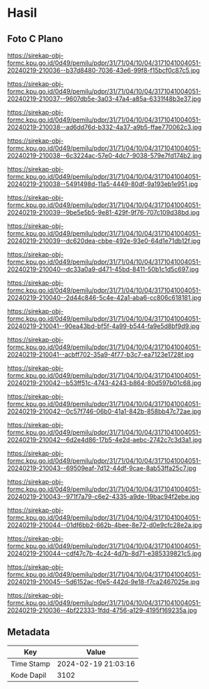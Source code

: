 # Hasil

## Foto C Plano

https://sirekap-obj-formc.kpu.go.id/0d49/pemilu/pdpr/31/71/04/10/04/3171041004051-20240219-210036--b37d8480-7036-43e6-99f8-f15bcf0c87c5.jpg

https://sirekap-obj-formc.kpu.go.id/0d49/pemilu/pdpr/31/71/04/10/04/3171041004051-20240219-210037--9607db5e-3a03-47a4-a85a-6331f48b3e37.jpg

https://sirekap-obj-formc.kpu.go.id/0d49/pemilu/pdpr/31/71/04/10/04/3171041004051-20240219-210038--ad6dd76d-b332-4a37-a9b5-ffae770062c3.jpg

https://sirekap-obj-formc.kpu.go.id/0d49/pemilu/pdpr/31/71/04/10/04/3171041004051-20240219-210038--6c3224ac-57e0-4dc7-9038-579e7fd174b2.jpg

https://sirekap-obj-formc.kpu.go.id/0d49/pemilu/pdpr/31/71/04/10/04/3171041004051-20240219-210038--5491498d-11a5-4449-80df-9a193eb1e951.jpg

https://sirekap-obj-formc.kpu.go.id/0d49/pemilu/pdpr/31/71/04/10/04/3171041004051-20240219-210039--9be5e5b5-9e81-429f-9f76-707c109d38bd.jpg

https://sirekap-obj-formc.kpu.go.id/0d49/pemilu/pdpr/31/71/04/10/04/3171041004051-20240219-210039--dc620dea-cbbe-492e-93e0-64d1e71db12f.jpg

https://sirekap-obj-formc.kpu.go.id/0d49/pemilu/pdpr/31/71/04/10/04/3171041004051-20240219-210040--dc33a0a9-d471-45bd-8411-50b1c1d5c697.jpg

https://sirekap-obj-formc.kpu.go.id/0d49/pemilu/pdpr/31/71/04/10/04/3171041004051-20240219-210040--2d44c846-5c4e-42a1-aba6-cc806c618181.jpg

https://sirekap-obj-formc.kpu.go.id/0d49/pemilu/pdpr/31/71/04/10/04/3171041004051-20240219-210041--90ea43bd-bf5f-4a99-b544-fa9e5d8bf9d9.jpg

https://sirekap-obj-formc.kpu.go.id/0d49/pemilu/pdpr/31/71/04/10/04/3171041004051-20240219-210041--acbff702-35a9-4f77-b3c7-ea7123e1728f.jpg

https://sirekap-obj-formc.kpu.go.id/0d49/pemilu/pdpr/31/71/04/10/04/3171041004051-20240219-210042--b53ff51c-4743-4243-b864-80d597b01c68.jpg

https://sirekap-obj-formc.kpu.go.id/0d49/pemilu/pdpr/31/71/04/10/04/3171041004051-20240219-210042--0c57f746-06b0-41a1-842b-858bb47c72ae.jpg

https://sirekap-obj-formc.kpu.go.id/0d49/pemilu/pdpr/31/71/04/10/04/3171041004051-20240219-210042--6d2e4d86-17b5-4e2d-aebc-2742c7c3d3a1.jpg

https://sirekap-obj-formc.kpu.go.id/0d49/pemilu/pdpr/31/71/04/10/04/3171041004051-20240219-210043--69509eaf-7d12-44df-9cae-8ab53ffa25c7.jpg

https://sirekap-obj-formc.kpu.go.id/0d49/pemilu/pdpr/31/71/04/10/04/3171041004051-20240219-210043--971f7a79-c6e2-4335-a9de-19bac94f2ebe.jpg

https://sirekap-obj-formc.kpu.go.id/0d49/pemilu/pdpr/31/71/04/10/04/3171041004051-20240219-210044--01df6bb2-662b-4bee-8e72-d0e9cfc28e2a.jpg

https://sirekap-obj-formc.kpu.go.id/0d49/pemilu/pdpr/31/71/04/10/04/3171041004051-20240219-210044--cdf47c7b-4c24-4d7b-8d71-e385339821c5.jpg

https://sirekap-obj-formc.kpu.go.id/0d49/pemilu/pdpr/31/71/04/10/04/3171041004051-20240219-210045--5d6152ac-f0e5-442d-9e18-f7ca2467025e.jpg

https://sirekap-obj-formc.kpu.go.id/0d49/pemilu/pdpr/31/71/04/10/04/3171041004051-20240219-210036--4bf22333-1fdd-4756-a129-4195f169235a.jpg


## Metadata

| Key        | Value               |
| ---------- | ------------------- |
| Time Stamp | 2024-02-19 21:03:16 |
| Kode Dapil | 3102                |




